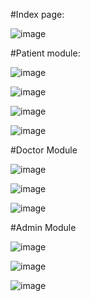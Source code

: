 #Index page:

![image](https://github.com/AbinayaBoopathi/Hospital-Management-System/assets/114607378/10f484c0-a618-48d4-83bf-3c3c0d198668)

#Patient module:

![image](https://github.com/AbinayaBoopathi/Hospital-Management-System/assets/114607378/a1c53c0e-57d6-4f3c-ab2a-e6e3cbe6cf67)

![image](https://github.com/AbinayaBoopathi/Hospital-Management-System/assets/114607378/7c84bfab-440f-426d-9945-80e821954153)

![image](https://github.com/AbinayaBoopathi/Hospital-Management-System/assets/114607378/576f46f7-b21f-4575-9206-bf3a7c8c9490)

![image](https://github.com/AbinayaBoopathi/Hospital-Management-System/assets/114607378/3b2dc556-e1ae-44c6-9fb8-afa5e6bdb82a)

#Doctor Module

![image](https://github.com/AbinayaBoopathi/Hospital-Management-System/assets/114607378/3987bd88-ef03-418b-9bd0-09bf090a8828)

![image](https://github.com/AbinayaBoopathi/Hospital-Management-System/assets/114607378/11d310bd-d17c-4a4c-aac8-11409542f48e)

![image](https://github.com/AbinayaBoopathi/Hospital-Management-System/assets/114607378/fdf31f33-0910-45bf-9b12-4e2d13188922)


#Admin Module

![image](https://github.com/AbinayaBoopathi/Hospital-Management-System/assets/114607378/9a514fa7-89ab-4ef3-b661-885266423a4d)

![image](https://github.com/AbinayaBoopathi/Hospital-Management-System/assets/114607378/4c4184a8-dc15-4e53-9688-c927a4cd68eb)

![image](https://github.com/AbinayaBoopathi/Hospital-Management-System/assets/114607378/c54171a9-9a50-4c2e-9dbd-acd5cd4aee62)


